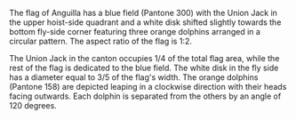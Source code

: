 The flag of Anguilla has a blue field (Pantone 300) with the Union Jack in the upper hoist-side quadrant and a white disk shifted slightly towards the bottom fly-side corner featuring three orange dolphins arranged in a circular pattern. The aspect ratio of the flag is 1:2.

The Union Jack in the canton occupies 1/4 of the total flag area, while the rest of the flag is dedicated to the blue field. The white disk in the fly side has a diameter equal to 3/5 of the flag's width. The orange dolphins (Pantone 158) are depicted leaping in a clockwise direction with their heads facing outwards. Each dolphin is separated from the others by an angle of 120 degrees.